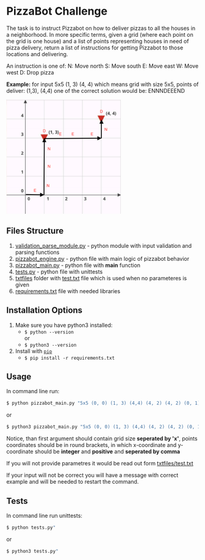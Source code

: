 # PizzaBot Challenge

The task is to instruct Pizzabot on how to deliver pizzas to all the houses in a neighborhood. 
In more specific terms, given a grid (where each point on the grid is one house) and a list of points representing houses in need of pizza delivery, 
return a list of instructions for getting Pizzabot to those locations and delivering. 

An instruction is one of: N: Move north S: Move south E: Move east W: Move west D: Drop pizza

**Example:** for input 5x5 (1, 3) (4, 4) which means grid with size 5x5, points of deliver: (1,3), (4,4) one of the correct solution would be: ENNNDEEEND

<img src="https://github.com/LizaKurilo/pizzabot/blob/master/assets/example.png" width="300" height="300">


## Files Structure
1. [validation_parse_module.py](https://github.com/LizaKurilo/pizzabot/blob/master/validation_parse_module.py) - python module with input validation and parsing functions
2. [pizzabot_engine.py](https://github.com/LizaKurilo/pizzabot/blob/master/pizzabot_engine.py) - python file with main logic of pizzabot behavior
3. [pizzabot_main.py](https://github.com/LizaKurilo/pizzabot/blob/master/pizzabot_main.py) - python file with __main__ function
4. [tests.py](https://github.com/LizaKurilo/pizzabot/blob/master/tests.py) - python file with unittests
5. [txtfiles](https://github.com/LizaKurilo/pizzabot/tree/master/txtfiles) folder with [test.txt](https://github.com/LizaKurilo/pizzabot/blob/master/txtfiles/test.txt) file which is used when no parameteres is given
6. [requirements.txt](https://github.com/LizaKurilo/pizzabot/blob/master/requirements.txt) file with needed libraries

## Installation Options
1. Make sure you have python3 installed:
    + `$ python --version` \
    or
    + `$ python3 --version`
2. Install with [`pip`](https://pypi.org/project/stronghold/) 
    + `$ pip install -r requirements.txt` 

## Usage
In command line run:
  ```sh
$ python pizzabot_main.py "5x5 (0, 0) (1, 3) (4,4) (4, 2) (4, 2) (0, 1) (3, 2) (2, 3) (4, 1)"
```
or
  ```sh
$ python3 pizzabot_main.py "5x5 (0, 0) (1, 3) (4,4) (4, 2) (4, 2) (0, 1) (3, 2) (2, 3) (4, 1)"
```
Notice, than first argument should contain grid size **seperated by 'x'**, points coordinates should be in round brackets, in which x-coordinate and y-coordinate should be **integer** and **positive** and **seperated by comma** 

If you will not provide parametres it would be read out form [txtfiles/test.txt](https://github.com/LizaKurilo/pizzabot/blob/master/txtfiles/test.txt) 

If your input will not be correct you will have a message with correct example and will be needed to restart the command.

## Tests
In command line run unittests:
  ```sh
$ python tests.py"
```
or
  ```sh
$ python3 tests.py"
```
